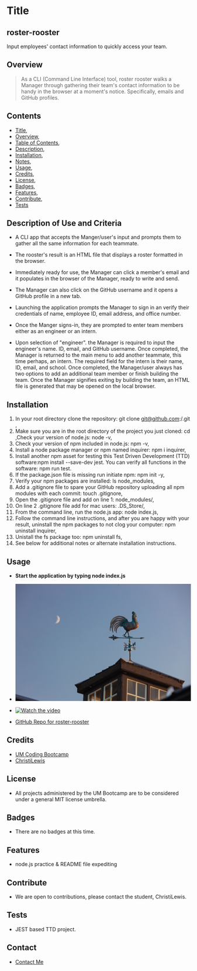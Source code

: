 # Title
## roster-rooster
Input employees' contact information to quickly access your team.

## Overview 
>As a CLI (Command Line Interface) tool, roster rooster walks a Manager through gathering their team's contact information to be handy in the browser at a moment's notice. Specifically, emails and GitHub profiles.
>

## Contents
* [Title](#title),
* [Overview](#overview),
* [Table of Contents](#contents),
* [Description](#description),
* [Installation](#installation),
* [Notes](#notes),
* [Usage](#usage),
* [Credits](#credits),
* [License](#license),
* [Badges](#badges),
* [Features](#features),
* [Contribute](#contribute),
* [Tests](#tests)

## Description of Use and Criteria
* A CLI app that accepts the Manger/user's input and prompts them to gather all the same information for each teammate.
* The rooster's result is an HTML file that displays a roster formatted in the browser.
* Immediately ready for use, the Manager can click a member's email and it populates in the browser of the Manager, ready to write and send.
* The Manager can also click on the GitHub username and it opens a GitHub profile in a new tab.

* Launching the application prompts the Manager to sign in an verify their credentials of name, employee ID, email address, and office number.

* Once the Manger signs-in, they are prompted to enter team members either as an engineer or an intern.

* Upon selection of "engineer". the Manager is required to input the engineer's name. ID, email, and GitHub username.  Once completed, the Manager is returned to the main menu to add another teammate, this time perhaps, an intern.  The required field for the intern is their name, ID, email, and school.  Once completed, the Manager/user always has two options to add an additional team member or finish building the team.  Once the Manager signifies exiting by building the team, an HTML file is generated that may be opened on the local browser.

## Installation
1) In your root directory clone the <project directory name> repository: git clone git@github.com:<userName>/<project directory name>.git ,
2) Make sure you are in the root directory of the project you just cloned: cd <project directory name>,Check your version of node.js: node -v,
3) Check your version of npm included in node.js: npm -v,
4) Install a node package manager or npm named inquirer: npm i inquirer,
5) Install another npm asset for testing this Test Driven Development (TTD) software:npm install --save-dev jest.  You can verify all functions in the software: npm run test.
6) If the package.json file is missing run initiate npm: npm init -y,
7) Verify your npm packages are installed: ls node_modules,
8) Add a .gitignore file to spare your GitHub repository uploading all npm modules with each commit: touch .gitignore,
9) Open the .gitignore file and add on line 1: node_modules/,
10) On line 2 .gitignore file add for mac users: .DS_Store/,
11) From the command line, run the node.js app: node index.js,
12) Follow the command line instructions, and after you are happy with your result, uninstall the npm packages to not clog your computer: npm uninstall inquirer,
13) Unistall the fs package too: npm uninstall fs,
14) See below for additional notes or alternate installation instructions.

## Usage

* **Start the application by typing node index.js**
* ![Preview Image](./assets/images/roster-rooster.jpg)
* [![Watch the video]( https://img.video.jpg)]( https://youtu.be/TBD)

* [GitHub Repo for roster-rooster](https://github.com/ChristiLewis/roster-rooster)


## Credits
* [UM Coding Bootcamp](https://bootcamp.miami.edu/coding/)
* [ChristiLewis](https://github.com/ChristiLewis)

## License
* All projects administered by the UM Bootcamp are to be considered under a general MIT license umbrella.
  
## Badges
* There are no badges at this time.

## Features
* node.js practice & README file expediting

## Contribute
* We are open to contributions, please contact the student, ChristiLewis.

## Tests
* JEST based TTD project.

## Contact
* [Contact Me](clc@xxxxxxx.com)